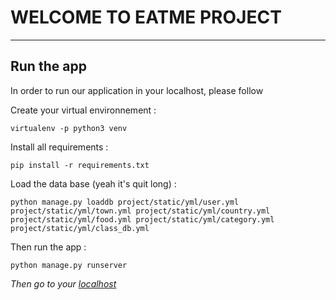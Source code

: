 # WELCOME TO EATME PROJECT
---
## Run the app
In order to run our application in your localhost, please follow

Create your virtual environnement :
```
virtualenv -p python3 venv
```

Install all requirements :
```
pip install -r requirements.txt
```

Load the data base (yeah it's quit long) :
```
python manage.py loaddb project/static/yml/user.yml project/static/yml/town.yml project/static/yml/country.yml project/static/yml/food.yml project/static/yml/category.yml project/static/yml/class_db.yml
```

Then run the app :
```
python manage.py runserver
```

*Then go to your [localhost](http://localhost:5000)*
